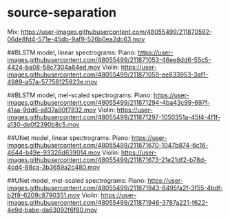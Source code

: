 # source-separation

Mix:
https://user-images.githubusercontent.com/48055499/211870592-06de8fd4-571e-45db-9af9-526b0ea2dc63.mov

##BLSTM model, linear spectrograms:
Piano:
https://user-images.githubusercontent.com/48055499/211871053-46ee8dd6-55c5-4424-ba08-58c7304a64ed.mov
Violin:
https://user-images.githubusercontent.com/48055499/211871059-ee833953-3af1-4989-a57a-57758125923e.mov

##BLSTM model, mel-scaled spectrograms:
Piano:
https://user-images.githubusercontent.com/48055499/211871294-4ba43c99-697f-41aa-9dd6-a837a90f7832.mov
Violin:
https://user-images.githubusercontent.com/48055499/211871297-1050351a-45f4-4f1f-a130-de0f2390b8c5.mov

##UNet model, linear spectrograms:
Piano:
https://user-images.githubusercontent.com/48055499/211871670-1047b874-6c16-4644-b49e-93326d639014.mov
Violin:
https://user-images.githubusercontent.com/48055499/211871673-21e21df2-b78d-4cd4-88ca-3b3659a2c480.mov

##UNet model, mel-scaled spectrograms:
Piano:
https://user-images.githubusercontent.com/48055499/211871943-8495fa2f-3f55-4bdf-b2f8-6209c8790351.mov
Violin:
https://user-images.githubusercontent.com/48055499/211871946-3787a221-f622-4e9d-babe-da63092f6f80.mov

